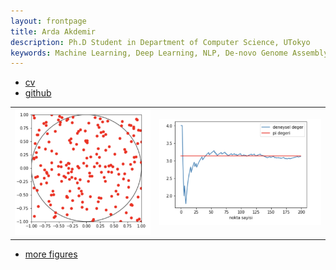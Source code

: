 ```yaml
---
layout: frontpage
title: Arda Akdemir
description: Ph.D Student in Department of Computer Science, UTokyo
keywords: Machine Learning, Deep Learning, NLP, De-novo Genome Assembly
---
```


<div class="navbar">
  <div class="navbar-inner">
      <ul class="nav">
          <li><a href="{{ BASE_PATH }}/assets/AKDEMIR_CV_GOOGLE.pdf">cv</a></li>
          <li><a href="https://github.com/ardakdemir">github</a></li>
      </ul>
  </div>
</div>

<table class="wide">
<tr>
  <td class="left">
    <a href="pages/publpics/mc.html">
        <img src="assets/publpics/mc.png" alt="Simulating Markov Chains" title="Simulating Markov Chains"/>
    </a>
  </td>
  <td class="right">
    <a href="pages/publpics/mppdiag_fig4.html">
        <img src="assets/publpics/simul_pi.png" alt="Islak et al." title="Islak et al. (2019)"/>
    </a>
  </td>
</tr>
</table>

<div class="navbar">
  <div class="navbar-inner">
      <ul class="nav">
          <li><a href="morefigs.html">more figures</a></li>
      </ul>
  </div>
</div>
